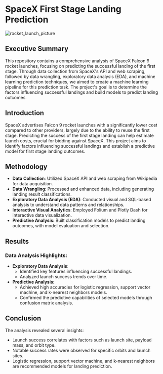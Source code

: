 # SpaceX First Stage Landing Prediction

![rocket_launch_picture](https://github.com/FilipK206/Applied-Data_Science_Capstone/assets/109867923/a6bb5e67-edbc-4f83-9b8a-1f018669e63d)


## Executive Summary

This repository contains a comprehensive analysis of SpaceX Falcon 9 rocket launches, focusing on predicting the successful landing of the first stage. Through data collection from SpaceX's API and web scraping, followed by data wrangling, exploratory data analysis (EDA), and machine learning prediction techniques, we aimed to create a machine learning pipeline for this prediction task. The project's goal is to determine the factors influencing successful landings and build models to predict landing outcomes.

## Introduction

SpaceX advertises Falcon 9 rocket launches with a significantly lower cost compared to other providers, largely due to the ability to reuse the first stage. Predicting the success of the first stage landing can help estimate launch costs, crucial for bidding against SpaceX. This project aims to identify factors influencing successful landings and establish a predictive model for first stage landing outcomes.

## Methodology

- **Data Collection**: Utilized SpaceX API and web scraping from Wikipedia for data acquisition.
- **Data Wrangling**: Processed and enhanced data, including generating landing result classifications.
- **Exploratory Data Analysis (EDA)**: Conducted visual and SQL-based analysis to understand data patterns and relationships.
- **Interactive Visual Analytics**: Employed Folium and Plotly Dash for interactive data visualization.
- **Predictive Analysis**: Built classification models to predict landing outcomes, with model evaluation and selection.

## Results

### Data Analysis Highlights:

- **Exploratory Data Analysis**:
  - Identified key features influencing successful landings.
  - Analyzed launch success trends over time.
- **Predictive Analysis**:
  - Achieved high accuracies for logistic regression, support vector machine, and k-nearest neighbors models.
  - Confirmed the predictive capabilities of selected models through confusion matrix analysis.

## Conclusion

The analysis revealed several insights:
- Launch success correlates with factors such as launch site, payload mass, and orbit type.
- Notable success rates were observed for specific orbits and launch sites.
- Logistic regression, support vector machine, and k-nearest neighbors are recommended models for landing prediction.

